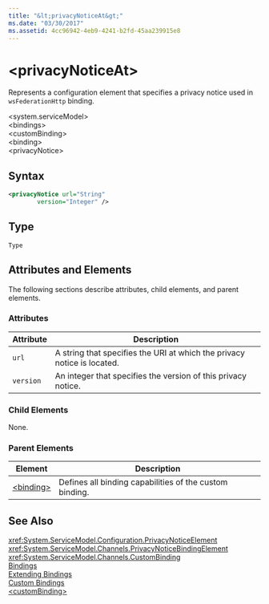 ```yaml
---
title: "&lt;privacyNoticeAt&gt;"
ms.date: "03/30/2017"
ms.assetid: 4cc96942-4eb9-4241-b2fd-45aa239915e8
---
```

# &lt;privacyNoticeAt&gt;
Represents a configuration element that specifies a privacy notice used in `wsFederationHttp` binding.  

 \<system.serviceModel>  
\<bindings>  
\<customBinding>  
\<binding>  
\<privacyNotice>  

## Syntax  

```xml  
<privacyNotice url="String"  
        version="Integer" />  
```  

## Type  
 `Type`  

## Attributes and Elements  
 The following sections describe attributes, child elements, and parent elements.  

### Attributes  


|Attribute|Description|  
|---------------|-----------------|  
|`url`|A string that specifies the URI at which the privacy notice is located.|  
|`version`|An integer that specifies the version of this privacy notice.|  

### Child Elements  
 None.  

### Parent Elements  


|Element|Description|  
|-------------|-----------------|  
|[\<binding>](../../../../../docs/framework/misc/binding.md)|Defines all binding capabilities of the custom binding.|  

## See Also  
 <xref:System.ServiceModel.Configuration.PrivacyNoticeElement>  
 <xref:System.ServiceModel.Channels.PrivacyNoticeBindingElement>  
 <xref:System.ServiceModel.Channels.CustomBinding>  
 [Bindings](../../../../../docs/framework/wcf/bindings.md)  
 [Extending Bindings](../../../../../docs/framework/wcf/extending/extending-bindings.md)  
 [Custom Bindings](../../../../../docs/framework/wcf/extending/custom-bindings.md)  
 [\<customBinding>](../../../../../docs/framework/configure-apps/file-schema/wcf/custombinding.md)
